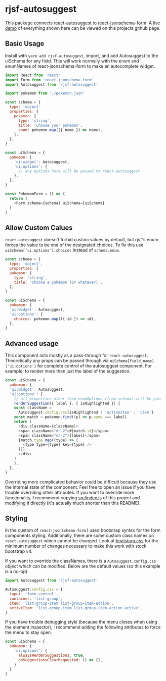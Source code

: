 # rjsf-autosuggest

This package connects [react-autosuggest](http://github.com/moroshko/react-autosuggest) to [react-jsonschema-form](http://github.com/rjsf-team/react-jsonschema-form). A [live demo](http://chriscauley.github.io/rjsf-autosuggest) of everything shown here can be viewed on this projects github page.

## Basic Usage

Install with `yarn add rjsf-autosuggest`, import, and add Autosuggest to the uiSchema for any field. This will work normally with the enum and enumNames of react-jsonschema-form to make an autocomplete widget.

``` javascript
import React from 'react'
import Form from 'react-jsonschema-form'
import Autosuggest from 'rjsf-autosuggest'

import pokemon from './pokemon.json'

const schema = {
  type: 'object'
  properties: {
    pokemon: {
      type: 'string',
      title: 'Choose your pokemon',
      enum: pokemon.map(({ name }) => name),
    },
  },
}

const uiSchema = {
  pokemon: {
    'ui:widget': Autosuggest,
    'ui:options': {
      // any options here will be passed to react-autosuggest
    },
  },
}

const PokemonForm = () => {
  return (
    <Form schema={schema} uiSchema={uiSchema}
  )
}
```

## Allow Custom Calues

`react-autosuggest` doesn't forbid custom values by default, but rjsf's enum forces the value to be one of the designated choices. To fix this use `uiSchema['ui:options'].choices` instead of `schema.enum`.

``` javascript
const schema = {
  type: 'object',
  properties: {
  pokemon: {
    type: 'string',
    title: 'Choose a pokemon (or whatever)',
  },
}

const uiSchema = {
  pokemon: {
  'ui:widget': Autosuggest,
  'ui:options': {
    choices: pokemon.map(({ id }) => id),
  },
}
```

## Advanced usage

This component acts mostly as a pass-through for `react-autosuggest`. Theoretically any props can be passed through via `uiSchema[field_name]['ui:options']` for complete control of the autosuggest component. For example, to render more than just the label of the suggestion.

``` javascript
const uiSchema = {
  pokemon: {
  'ui:widget': Autosuggest,
  'ui:options': {
    // all properties other than enumOptions (from schema) will be passed into Autosugest
    renderSuggestion({ label }, { isHighlighted }) {
    const className =
      Autosuggest.config.css[isHighlighted ? 'activeItem' : 'item']
    const match = pokemon.find((p) => p.name === label)
    return (
      <div className={className}>
      <span className="mr-2">#{match.id}</span>
      <span className="mr-2">{label}</span>
      {match.type.map((type) => (
        <Type type={type} key={type} />
      ))}
      </div>
    )
    },
  },
}
```

Overriding more complicated behavior could be difficult because they use the internal state of the component. Feel free to open an issue if you have trouble overriding other attributes. If you want to override more functionality, I recommend copying [src/index.js](src/index.js) of this project and modifying it directly (it's actually much shorter than this README).

## Styling

In the custom of `react-jsonschema-form` I used bootstrap syntax for the form components styling. Additionally, there are some custom class names on `react-autosuggest` which cannot be changed. Look at [bootstrap.css](bootstrap.css) for the minimum number of changes necessary to make this work with stock bootstrap v4.

If you want to override the classNames, there is a `Autosuggest.config.css` object which can be modified. Below are the default values (so this example is a no-op).

``` javascript
import Autosuggest from 'rjsf-autosuggest'

Autosuggest.config.css = {
  input: 'form-control',
  container: 'list-group',
  item: 'list-group-item list-group-item-action',
  activeItem: 'list-group-item list-group-item-action active',
}
```

If you have trouble debugging style (because the menu closes when using the element inspector), I recommend adding the following attributes to force the menu to stay open.

``` javascript
const uiSchema = {
  pokemon: {
    'ui:options': {
      alwaysRenderSuggestions: true,
      onSuggestionsClearRequested: () => {},
    }
  }
}
```